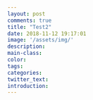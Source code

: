 ```yaml
---
layout: post
comments: true
title: "Test2"
date: 2018-11-12 19:17:01
image: '/assets/img/'
description:
main-class:
color:
tags:
categories:
twitter_text:
introduction:
---
```

